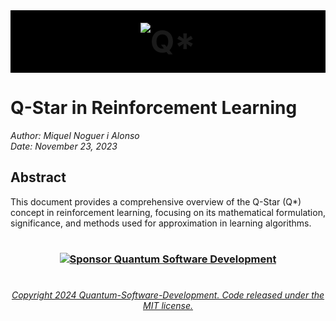 
<!-- header -->

<div style="text-align:center;">
    <span style="display: block; background-color: black; padding: 20px;">
        <img src="https://via.placeholder.com/1200x200/000000/FFFFFF?text=%20%20%20%20%20%20%20%20%20%20%20%20Q%2A" alt="Q*" style="font-size: 50px; font-weight: bold;">
    </span>
</div>

<!-- end header -->



# Q-Star in Reinforcement Learning
*Author: Miquel Noguer i Alonso*  
*Date: November 23, 2023*



## Abstract
This document provides a comprehensive overview of the Q-Star (Q*) concept in reinforcement learning, focusing on its mathematical formulation, significance, and methods used for approximation in learning algorithms.









<!-- https://docs.github.com/en/get-started/writing-on-github/getting-started-with-writing-and-formatting-on-github/about-writing-and-formatting-on-github


https://docs.github.com/en/get-started/writing-on-github/getting-started-with-writing-and-formatting-on-github/about-writing-and-formatting-on-github


https://docs.github.com/en/get-started/writing-on-github/working-with-advanced-formatting/organizing-information-with-tables


 -https://docs.github.com/en/get-started/writing-on-github/working-with-advanced-formatting/organizing-information-with-collapsed-sections 

 -https://docs.github.com/en/get-started/writing-on-github/working-with-advanced-formatting/writing-mathematical-expressions

https://docs.github.com/en/get-started/writing-on-github/working-with-advanced-formatting/creating-and-highlighting-code-blocks

https://docs.github.com/en/get-started/writing-on-github/working-with-advanced-formatting/creating-diagrams

https://docs.github.com/en/get-started/writing-on-github/working-with-advanced-formatting/autolinked-references-and-urls

https://docs.github.com/en/get-started/writing-on-github/working-with-advanced-formatting/about-task-lists

https://docs.github.com/en/get-started/writing-on-github/working-with-advanced-formatting/creating-a-permanent-link-to-a-code-snippet

https://docs.github.com/en/get-started/writing-on-github/working-with-advanced-formatting/using-keywords-in-issues-and-pull-requests

https://docs.github.com/en/get-started/using-git/about-git

https://docs.github.com/en/get-started/using-git/pushing-commits-to-a-remote-repository -->


#

<!-- footer 

<div align="center">
  <p> <em>made with vibe, frequency & joy</em> </p> -->

### <p align="center">   [![Sponsor Quantum Software Development](https://img.shields.io/badge/Sponsor-Quantum%20Software%20Development-brightgreen?logo=GitHub)](https://github.com/sponsors/Quantum-Software-Development)

</div>

<!-- end footer -->

#

######  <p align="center"> [Copyright 2024 Quantum-Software-Development. Code released under the MIT license.](https://github.com/Quantum-Software-Development/Q-Star/blob/f5115a1a073bdb3fa68c51bb3b3414c8e0b0270e/LICENSE)


